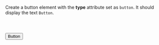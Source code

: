 Create a button element with
the **type** attribute set
as `button`.
It should display the text
`Button`.
<codeblock language="html" type="exercise" testMode="fixedInput">
<code>
<!--  Write code below -->
</code>

<solution>
<!--  Write code below -->
<button type="button">Button</button>
</solution>
</codeblock>